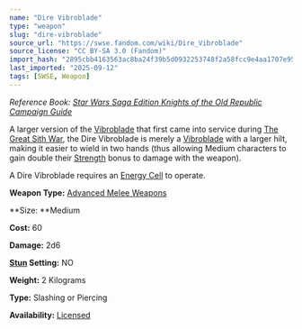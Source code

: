 ```yaml
---
name: "Dire Vibroblade"
type: "weapon"
slug: "dire-vibroblade"
source_url: "https://swse.fandom.com/wiki/Dire_Vibroblade"
source_license: "CC BY-SA 3.0 (Fandom)"
import_hash: "2895cbb4163563ac8ba24f39b5d0932253748f2a58fcc9e4aa1707e9573391eb"
last_imported: "2025-09-12"
tags: [SWSE, Weapon]
---
```

*Reference Book: [Star Wars Saga Edition Knights of the Old Republic Campaign Guide](https://swse.fandom.com/wiki/Star_Wars_Saga_Edition_Knights_of_the_Old_Republic_Campaign_Guide)*

A larger version of the [Vibroblade](https://swse.fandom.com/wiki/Vibroblade) that first came into service during [The Great Sith War](https://swse.fandom.com/wiki/The_Great_Sith_War), the Dire Vibroblade is merely a [Vibroblade](https://swse.fandom.com/wiki/Vibroblade) with a larger hilt, making it easier to wield in two hands (thus allowing Medium characters to gain double their [Strength](https://swse.fandom.com/wiki/Strength) bonus to damage with the weapon).

A Dire Vibroblade requires an [Energy Cell](https://swse.fandom.com/wiki/Energy_Cell) to operate.

**Weapon Type:** [Advanced Melee Weapons](https://swse.fandom.com/wiki/Advanced_Melee_Weapons)

**Size: **Medium

**Cost:** 60

**Damage:** 2d6

**[Stun](https://swse.fandom.com/wiki/Stun) Setting:** NO

**Weight:** 2 Kilograms

**Type:** Slashing or Piercing

**Availability:** [Licensed](https://swse.fandom.com/wiki/Licensed)